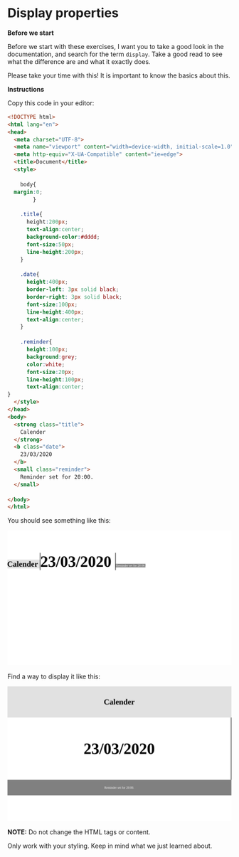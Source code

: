 # Display properties

**Before we start**

Before we start with these exercises, I want you to take a good look in the documentation, and search for the term `display`.
Take a good read to see what the difference are and what it exactly does.

Please take your time with this! It is important to know the basics about this.

**Instructions**

Copy this code in your editor:

```html
<!DOCTYPE html>
<html lang="en">
<head>
  <meta charset="UTF-8">
  <meta name="viewport" content="width=device-width, initial-scale=1.0">
  <meta http-equiv="X-UA-Compatible" content="ie=edge">
  <title>Document</title>
  <style>

    body{
  margin:0;  
        }

    .title{
      height:200px;
      text-align:center;
      background-color:#dddd;
      font-size:50px;
      line-height:200px;
    }
    
    .date{
      height:400px;
      border-left: 3px solid black;
      border-right: 3px solid black;
      font-size:100px;
      line-height:400px;
      text-align:center;
    }
    
    .reminder{
      height:100px;
      background:grey;
      color:white;
      font-size:20px;
      line-height:100px;
      text-align:center;
}
  </style>
</head>
<body>
  <strong class="title">
    Calender
  </strong>
  <b class="date">
    23/03/2020
  </b>
  <small class="reminder">
    Reminder set for 20:00.  
  </small>

</body>
</html>
```

You should see something like this:

![](resources/images/agendabad.png)

Find a way to display it like this:

![agendagood.png](resources/images/agendagood.png)

**NOTE:** Do not change the HTML tags or content.

Only work with your styling. Keep in mind what we just learned about.
